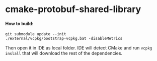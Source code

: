 # cmake-protobuf-shared-library
#### How to build:
```.env
git submodule update --init
./external/vcpkg/bootstrap-vcpkg.bat -disableMetrics
```

Then open it in IDE as local folder. IDE will detect CMake and run `vcpkg inslall` that will download the rest of the dependencies.